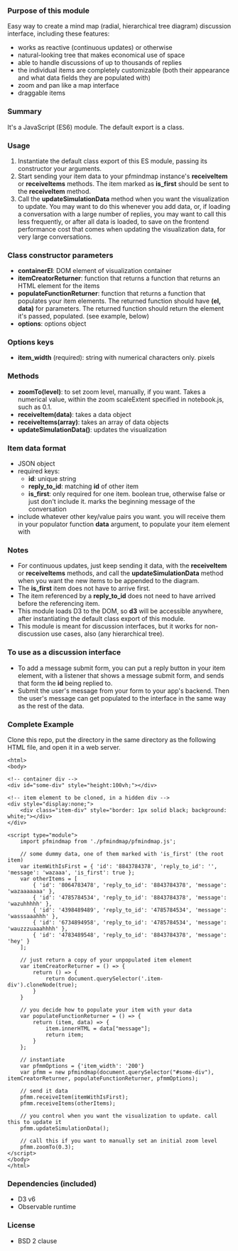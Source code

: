 ### Purpose of this module
Easy way to create a mind map (radial, hierarchical tree diagram) discussion interface, including these features:
- works as reactive (continuous updates) or otherwise 
- natural-looking tree that makes economical use of space
- able to handle discussions of up to thousands of replies
- the individual items are completely customizable (both their appearance and what data fields they are populated with)
- zoom and pan like a map interface
- draggable items

### Summary
It&apos;s a JavaScript (ES6) module. The default export is a class.

### Usage
1. Instantiate the default class export of this ES module, passing its constructor your arguments.
2. Start sending your item data to your pfmindmap instance&apos;s <b>receiveItem</b> or <b>receiveItems</b> methods. The item marked as <b>is_first</b> should be sent to the <b>receiveItem</b> method.
3. Call the <b>updateSimulationData</b> method when you want the visualization to update. You may want to do this whenever you add data, or, if loading a conversation with a large number of replies, you may want to call this less frequently, or after all data is loaded, to save on the frontend performance cost that comes when updating the visualization data, for very large conversations.

### Class constructor parameters
- <b>containerEl</b>: DOM element of visualization container
- <b>itemCreatorReturner</b>: function that returns a function that returns an HTML element for the items
- <b>populateFunctionReturner</b>: function that returns a function that populates your item elements. The returned function should have <b>(el, data)</b> for parameters. The returned function should return the element it&apos;s passed, populated. (see example, below)
- <b>options</b>: options object

### Options keys
- <b>item_width</b> (required): string with numerical characters only. pixels

### Methods
- <b>zoomTo(level)</b>: to set zoom level, manually, if you want. Takes a numerical value, within the zoom scaleExtent specified in notebook.js, such as 0.1.
- <b>receiveItem(data)</b>: takes a data object
- <b>receiveItems(array)</b>: takes an array of data objects
- <b>updateSimulationData()</b>: updates the visualization

### Item data format
+ JSON object
+ required keys:
    + <b>id</b>: unique string
    + <b>reply_to_id</b>: matching <b>id</b> of other item
    + <b>is_first</b>: only required for one item. boolean true, otherwise false or just don&apos;t include it. marks the beginning message of the conversation
+ include whatever other key/value pairs you want. you will receive them in your populator function <b>data</b> argument, to populate your item element with

### Notes
- For continuous updates, just keep sending it data, with the <b>receiveItem</b> or <b>receiveItems</b> methods, and call the <b>updateSimulationData</b> method when you want the new items to be appended to the diagram.
- The <b>is_first</b> item does not have to arrive first.
- The item referenced by a <b>reply_to_id</b> does not need to have arrived before the referencing item. 
- This module loads D3 to the DOM, so <b>d3</b> will be accessible anywhere, after instantiating the default class export of this module.
- This module is meant for discussion interfaces, but it works for non-discussion use cases, also (any hierarchical tree).

### To use as a discussion interface
- To add a message submit form, you can put a reply button in your item element, with a listener that shows a message submit form, and sends that form the <b>id</b> being replied to. 
- Submit the user&apos;s message from your form to your app&apos;s backend. Then the user&apos;s message can get populated to the interface in the same way as the rest of the data.

### Complete Example
Clone this repo, put the directory in the same directory as the following HTML file, and open it in a web server.
```
<html>
<body>

<!-- container div -->
<div id="some-div" style="height:100vh;"></div>

<!-- item element to be cloned, in a hidden div -->
<div style="display:none;">
    <div class="item-div" style="border: 1px solid black; background: white;"></div>
</div>

<script type="module">
    import pfmindmap from './pfmindmap/pfmindmap.js';
    
    // some dummy data, one of them marked with 'is_first' (the root item)
    var itemWithIsFirst = { 'id': '8843784378', 'reply_to_id': '', 'message': 'wazaaa', 'is_first': true };
    var otherItems = [
        { 'id': '8064783478', 'reply_to_id': '8843784378', 'message': 'wazaaaaaaa' },
        { 'id': '4785784534', 'reply_to_id': '8843784378', 'message': 'wazuhhhhh' },
        { 'id': '4398489489', 'reply_to_id': '4785784534', 'message': 'wasssaaahhh' },
        { 'id': '6734894958', 'reply_to_id': '4785784534', 'message': 'wauzzzuaaahhhh' },
        { 'id': '4783489548', 'reply_to_id': '8843784378', 'message': 'hey' }
    ];
    
    // just return a copy of your unpopulated item element
    var itemCreatorReturner = () => {
        return () => {
            return document.querySelector('.item-div').cloneNode(true);
        }
    }
    
    // you decide how to populate your item with your data
    var populateFunctionReturner = () => {
        return (item, data) => { 
            item.innerHTML = data["message"];
            return item; 
        }
    };
    
    // instantiate
    var pfmmOptions = {'item_width': '200'}
    var pfmm = new pfmindmap(document.querySelector("#some-div"), itemCreatorReturner, populateFunctionReturner, pfmmOptions);
    
    // send it data
    pfmm.receiveItem(itemWithIsFirst);
    pfmm.receiveItems(otherItems);
    
    // you control when you want the visualization to update. call this to update it
    pfmm.updateSimulationData();

    // call this if you want to manually set an initial zoom level
    pfmm.zoomTo(0.3);
</script>
</body>
</html>
```

### Dependencies (included)
- D3 v6
- Observable runtime

### License
- BSD 2 clause
